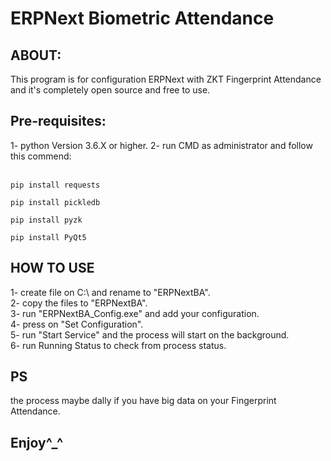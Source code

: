 # ERPNext Biometric Attendance

## ABOUT:
This program is for configuration ERPNext with ZKT Fingerprint Attendance and it's completely open source and free to use.

## Pre-requisites:
1- python Version 3.6.X or higher.
2- run CMD as administrator and follow  this commend:<br><br>
```
pip install requests
```
```
pip install pickledb
```
```
pip install pyzk
```
```
pip install PyQt5
```

## HOW TO USE
1- create file on C:\ and rename to "ERPNextBA".<br>
2- copy the files to "ERPNextBA".<br>
3- run "ERPNextBA_Config.exe" and add your configuration.<br>
4- press on "Set Configuration".<br>
5- run "Start Service" and the process will start on the background.<br>
6- run Running Status to check from process status.<br>

## PS
the process maybe dally if you have big data on your Fingerprint Attendance.

## Enjoy^_^
